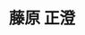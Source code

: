 ---
title: "藤原 正澄"
draft: false

# Job rank 職階
rank: "准教授" # 教授 | 准教授 | 助教 | ...

# Laboratory group
la_group: "物質化学" # 分子化学 | 物質化学 | 反応化学

# Laboratory
laboratory: "ナノ化学"

# page title background image
bg_image: "images/banner/bg1.jpg"

# meta description ~100 letters in Japanese
description : "光機能性ナノ粒子を用いた分析技術の研究"

# teacher portrait
image: "images/faculty/anonymous.png"

# course 今のところ不使用
# course: ["分子化学"]
# biography or slogan
# bio: "京都府出身、理論物理化学部屋。"

# interest
interest: ["ナノ物質", "量子計測", "ナノ光学"]

# achievements
achievements:
- icon: ti-id-badge
  link: https://orcid.org/0000-0002-7845-2387
  name: ORCID 0000-0002-7845-2387
- icon: ti-google
  link: https://scholar.google.co.jp/citations?user=JPsIfmcAAAAJ&hl
  name: Scholar JPsIfmcAAAAJ&hl


# contact info
contact:
- icon: ti-email
  link: mailto:masazumi@okayama-u.ac.jp
  name: masazumi@okayama-u.ac.jp
- icon: ti-mobile
  link: tel:086-251-7834
  name: 086-251-7834


- name : "ナノ化学"
  icon : "ti-world" # icon pack : https://themify.me/themify-icons
  link : "https://www.nanochem-okayama-u.net/"

- name : "700-8530 岡山県岡山市津島中3－1－1 理学部B327室"
  icon : "ti-location-pin" # icon pack : https://themify.me/themify-icons
  link : "#"

# type
type: "faculty"
---